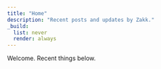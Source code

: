 ```yaml
---
title: "Home"
description: "Recent posts and updates by Zakk."
_build:
  list: never
  render: always
---
```


Welcome. Recent things below.
